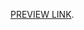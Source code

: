 [PREVIEW LINK](http://richmedia-previews-s3bucket-tu6a9uv81tss.s3.amazonaws.com/hj-training-easy-peasy-gonza/index.html?filter=).
